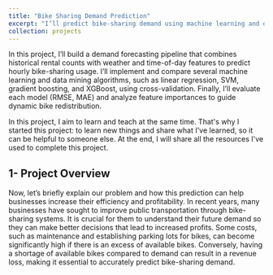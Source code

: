 ```yaml
---
title: "Bike Sharing Demand Prediction"
excerpt: "I’ll predict bike-sharing demand using machine learning and data mining.<br/><img src='/images/Bike_Sharing_1.png'>"
collection: projects
---
```


In this project, I’ll build a demand forecasting pipeline that combines historical rental counts with weather and time-of-day features to predict hourly bike-sharing usage. I’ll implement and compare several machine learning and data mining algorithms, such as linear regression, SVM, gradient boosting, and XGBoost, using cross-validation. Finally, I’ll evaluate each model (RMSE, MAE) and analyze feature importances to guide dynamic bike redistribution.

In this project, I aim to learn and teach at the same time. That's why I started this project: to learn new things and share what I've learned, so it can be helpful to someone else. At the end, I will share all the resources I've used to complete this project.

## 1- Project Overview

Now, let’s briefly explain our problem and how this prediction can help businesses increase their efficiency and profitability. In recent years, many businesses have sought to improve public transportation through bike-sharing systems. It is crucial for them to understand their future demand so they can make better decisions that lead to increased profits. Some costs, such as maintenance and establishing parking lots for bikes, can become significantly high if there is an excess of available bikes. Conversely, having a shortage of available bikes compared to demand can result in a revenue loss, making it essential to accurately predict bike-sharing demand.

